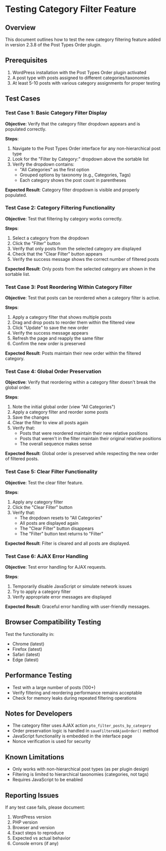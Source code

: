 # Testing Category Filter Feature

## Overview
This document outlines how to test the new category filtering feature added in version 2.3.8 of the Post Types Order plugin.

## Prerequisites
1. WordPress installation with the Post Types Order plugin activated
2. A post type with posts assigned to different categories/taxonomies
3. At least 5-10 posts with various category assignments for proper testing

## Test Cases

### Test Case 1: Basic Category Filter Display
**Objective**: Verify that the category filter dropdown appears and is populated correctly.

**Steps**:
1. Navigate to the Post Types Order interface for any non-hierarchical post type
2. Look for the "Filter by Category:" dropdown above the sortable list
3. Verify the dropdown contains:
   - "All Categories" as the first option
   - Grouped options by taxonomy (e.g., Categories, Tags)
   - Each category shows the post count in parentheses

**Expected Result**: Category filter dropdown is visible and properly populated.

### Test Case 2: Category Filtering Functionality
**Objective**: Test that filtering by category works correctly.

**Steps**:
1. Select a category from the dropdown
2. Click the "Filter" button
3. Verify that only posts from the selected category are displayed
4. Check that the "Clear Filter" button appears
5. Verify the success message shows the correct number of filtered posts

**Expected Result**: Only posts from the selected category are shown in the sortable list.

### Test Case 3: Post Reordering Within Category Filter
**Objective**: Test that posts can be reordered when a category filter is active.

**Steps**:
1. Apply a category filter that shows multiple posts
2. Drag and drop posts to reorder them within the filtered view
3. Click "Update" to save the new order
4. Verify the success message appears
5. Refresh the page and reapply the same filter
6. Confirm the new order is preserved

**Expected Result**: Posts maintain their new order within the filtered category.

### Test Case 4: Global Order Preservation
**Objective**: Verify that reordering within a category filter doesn't break the global order.

**Steps**:
1. Note the initial global order (view "All Categories")
2. Apply a category filter and reorder some posts
3. Save the changes
4. Clear the filter to view all posts again
5. Verify that:
   - Posts that were reordered maintain their new relative positions
   - Posts that weren't in the filter maintain their original relative positions
   - The overall sequence makes sense

**Expected Result**: Global order is preserved while respecting the new order of filtered posts.

### Test Case 5: Clear Filter Functionality
**Objective**: Test the clear filter feature.

**Steps**:
1. Apply any category filter
2. Click the "Clear Filter" button
3. Verify that:
   - The dropdown resets to "All Categories"
   - All posts are displayed again
   - The "Clear Filter" button disappears
   - The "Filter" button text returns to "Filter"

**Expected Result**: Filter is cleared and all posts are displayed.

### Test Case 6: AJAX Error Handling
**Objective**: Test error handling for AJAX requests.

**Steps**:
1. Temporarily disable JavaScript or simulate network issues
2. Try to apply a category filter
3. Verify appropriate error messages are displayed

**Expected Result**: Graceful error handling with user-friendly messages.

## Browser Compatibility Testing
Test the functionality in:
- Chrome (latest)
- Firefox (latest)
- Safari (latest)
- Edge (latest)

## Performance Testing
- Test with a large number of posts (100+)
- Verify filtering and reordering performance remains acceptable
- Check for memory leaks during repeated filtering operations

## Notes for Developers
- The category filter uses AJAX action `pto_filter_posts_by_category`
- Order preservation logic is handled in `saveFilteredAjaxOrder()` method
- JavaScript functionality is embedded in the interface page
- Nonce verification is used for security

## Known Limitations
- Only works with non-hierarchical post types (as per plugin design)
- Filtering is limited to hierarchical taxonomies (categories, not tags)
- Requires JavaScript to be enabled

## Reporting Issues
If any test case fails, please document:
1. WordPress version
2. PHP version
3. Browser and version
4. Exact steps to reproduce
5. Expected vs actual behavior
6. Console errors (if any)
